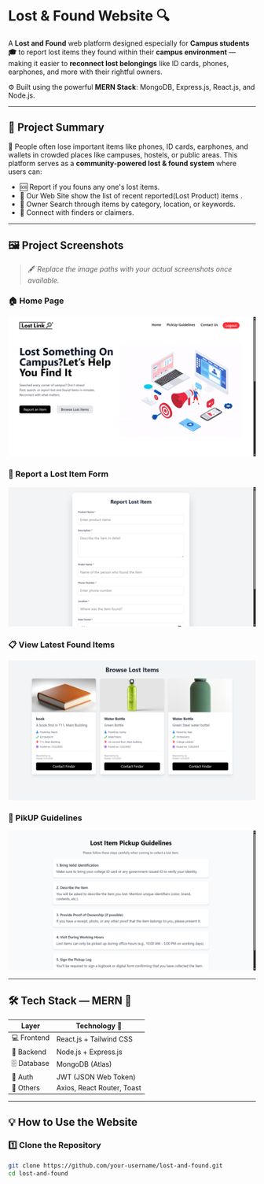 # Lost & Found Website 🔍

  A **Lost and Found** web platform designed especially for **Campus students 🎓** to report lost items they found  within their **campus environment** — making it easier to **reconnect lost belongings** like ID cards, phones, earphones, and more with their rightful owners.

⚙️ Built using the powerful **MERN Stack**: MongoDB, Express.js, React.js, and Node.js.

---

## 📖 Project Summary

🎒 People often lose important items like phones, ID cards, earphones, and wallets in crowded places like campuses, hostels, or public areas. This platform serves as a **community-powered lost & found system** where users can:

- 🆘 Report if you founs any one's lost items.
- 🧾 Our Web Site show the list of recent reported(Lost Product) items .
- 🔎 Owner Search through items by category, location, or keywords.
- 🤝 Connect with finders or claimers.

---

## 🖼️ Project Screenshots

> 🖋️ _Replace the image paths with your actual screenshots once available._

### 🏠 Home Page
<div align="center">
<img src="frontend/public/HomePage.png">
</div>

### 📝 Report a Lost Item Form
<div align="center">
<img src="frontend/public/FormReport .png">
</div>


### 📋 View Latest Found Items
<div align="center">
<img src="frontend/public/Lost Item.png">
</div>

### 📝 PikUP Guidelines
<div align="center">
<img src="frontend/public/Pikup.png">
</div>


---

## 🛠️ Tech Stack — MERN 🚀

| Layer        | Technology 🔧            |
|--------------|--------------------------|
| 💻 Frontend   | React.js + Tailwind CSS  |
| 🧠 Backend    | Node.js + Express.js     |
| 🗄️ Database   | MongoDB (Atlas)          |
| 🔐 Auth       | JWT (JSON Web Token)     |
| 🔗 Others     | Axios, React Router, Toast |

---

## 💡 How to Use the Website

### 1️⃣ Clone the Repository
```bash
git clone https://github.com/your-username/lost-and-found.git
cd lost-and-found
